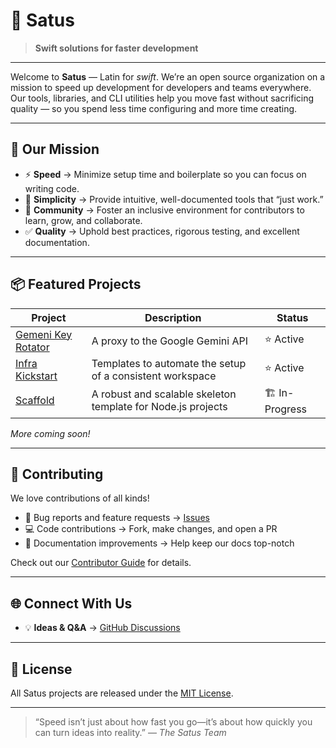 # 🚀 Satus

> **Swift solutions for faster development**

---

Welcome to **Satus** — Latin for *swift*. We’re an open source organization on a mission to speed up development for developers and teams everywhere. Our tools, libraries, and CLI utilities help you move fast without sacrificing quality — so you spend less time configuring and more time creating.

---

## 🚀 Our Mission

- ⚡ **Speed** → Minimize setup time and boilerplate so you can focus on writing code.
- 🔧 **Simplicity** → Provide intuitive, well-documented tools that “just work.”
- 🤝 **Community** → Foster an inclusive environment for contributors to learn, grow, and collaborate.
- ✅ **Quality** → Uphold best practices, rigorous testing, and excellent documentation.

---

## 📦 Featured Projects

| Project                  | Description                                                                            | Status        |
|--------------------------|----------------------------------------------------------------------------------------|---------------|
| [Gemeni Key Rotator](https://github.com/satusdev/gemeni-key-rotator)           | A proxy to the Google Gemini API | ⭐ Active     |
| [Infra Kickstart](https://github.com/satusdev/infra-kickstart)           | Templates to automate the setup of a consistent workspace | ⭐ Active      |
| [Scaffold](https://github.com/satusdev/scaffold)           | A robust and scalable skeleton template for Node.js projects | 🏗️ In-Progress      |

*More coming soon!*

---

## 🤝 Contributing

We love contributions of all kinds!

* 🐛 Bug reports and feature requests → [Issues](https://github.com/satusdev/issues)
* 💻 Code contributions → Fork, make changes, and open a PR
* 📝 Documentation improvements → Help keep our docs top-notch

Check out our [Contributor Guide](CONTRIBUTING.md) for details.

---

## 🌐 Connect With Us

* 💡 **Ideas & Q\&A** → [GitHub Discussions](https://github.com/satusdev/discussions)
---

## 📜 License

All Satus projects are released under the [MIT License](LICENSE).

---

> “Speed isn’t just about how fast you go—it’s about how quickly you can turn ideas into reality.”
> — *The Satus Team*
